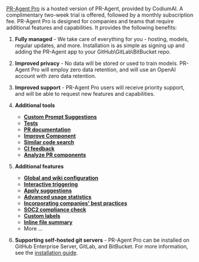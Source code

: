 [PR-Agent Pro](https://www.codium.ai/pricing/) is a hosted version of PR-Agent, provided by CodiumAI. A complimentary two-week trial is offered, followed by a monthly subscription fee.
PR-Agent Pro is designed for companies and teams that require additional features and capabilities. It provides the following benefits:

1. **Fully managed** - We take care of everything for you - hosting, models, regular updates, and more. Installation is as simple as signing up and adding the PR-Agent app to your GitHub\GitLab\BitBucket repo.

2. **Improved privacy** - No data will be stored or used to train models. PR-Agent Pro will employ zero data retention, and will use an OpenAI account with zero data retention.

3. **Improved support** - PR-Agent Pro users will receive priority support, and will be able to request new features and capabilities.

4. **Additional tools**
     - [**Custom Prompt Suggestions**](https://pr-agent-docs.codium.ai/tools/custom_prompt/)
     - [**Tests**](https://pr-agent-docs.codium.ai/tools/test/)
     - [**PR documentation**](https://pr-agent-docs.codium.ai/tools/documentation/)
     - [**Improve Component**](https://pr-agent-docs.codium.ai/tools/improve_component/)
     - [**Similar code search**](https://pr-agent-docs.codium.ai/tools/similar_code/)
     - [**CI feedback**](https://pr-agent-docs.codium.ai/tools/ci_feedback/)
     - [**Analyze PR components**](https://pr-agent-docs.codium.ai/tools/analyze/)


5. **Additional features**
     - [**Global and wiki configuration**](https://pr-agent-docs.codium.ai/usage-guide/configuration_options/)
     - [**Interactive triggering**](https://pr-agent-docs.codium.ai/tools/analyze/#overview)
     - [**Apply suggestions**](https://pr-agent-docs.codium.ai/tools/improve/#example-usage)
     - [**Advanced usage statistics**](https://www.codium.ai/contact/#/)
     - [**Incorporating companies' best practices**](https://pr-agent-docs.codium.ai/tools/improve/#best-practices)
     - [**SOC2 compliance check**](https://pr-agent-docs.codium.ai/tools/review/#configuration-options)
     - [**Custom labels**](https://pr-agent-docs.codium.ai/tools/describe/#handle-custom-labels-from-the-repos-labels-page)
     - [**Inline file summary**](https://pr-agent-docs.codium.ai/tools/describe/#inline-file-summary)
     - More ...

6. **Supporting self-hosted git servers** - PR-Agent Pro can be installed on GitHub Enterprise Server, GitLab, and BitBucket. For more information, see the [installation guide](https://pr-agent-docs.codium.ai/installation/pr_agent_pro/).